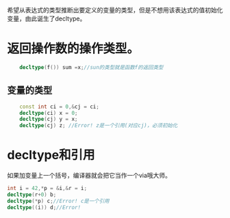 希望从表达式的类型推断出要定义的变量的类型，但是不想用该表达式的值初始化变量，由此诞生了decltype。

# 返回操作数的操作类型。
```c++
	decltype(f()) sum =x;//sun的类型就是函数f的返回类型
```
 
## 变量的类型
```c++
	const int ci = 0,&cj = ci;
	decltype(ci) x = 0;
	decltype(cj) y = x;
	decltype(cj) z; //Error! z是一个引用(对应cj)，必须初始化
```

# decltype和引用
如果加变量上一个括号，编译器就会把它当作一个via哦大师。
```c++
int i = 42,*p = &i,&r = i;
decltype(r+0) b;
decltype(*p) c;//Error! c是一个引用
decltype((i)) d;//Error! 
```